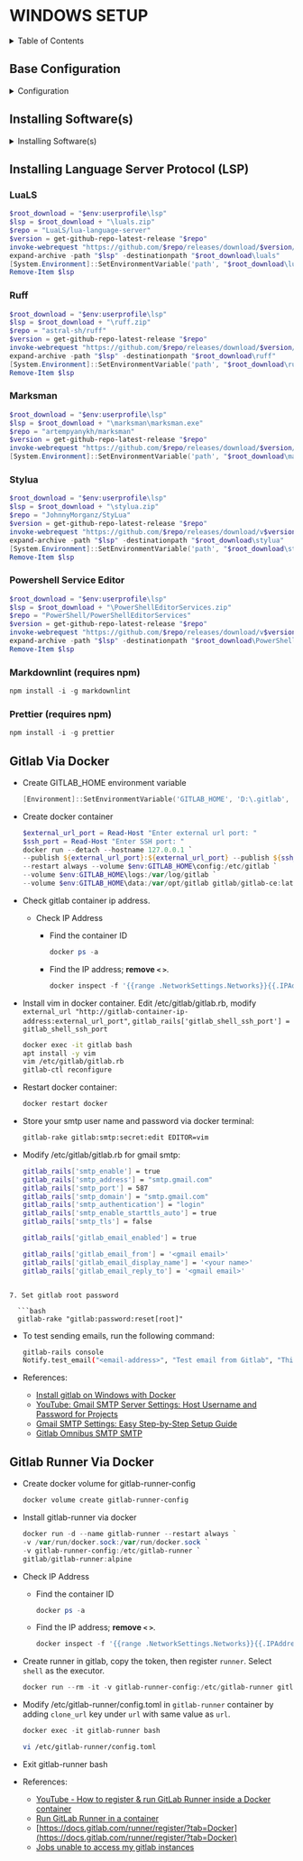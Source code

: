 # WINDOWS SETUP

<details>
<summary>Table of Contents</summary>

- [WINDOWS SETUP](#windows-setup)
  - [Base Configuration](#base-configuration)
    - [Enable powershell script execution](#enable-powershell-script-execution)
    - [File Explorer](#file-explorer)
    - [Settings](#settings)
    - [Add Webpage To Host](#add-webpage-to-host)
    - [Fonts](#fonts)
  - [Installing Software(s)](#installing-softwares)
    - [7-Zip](#7-zip)
    - [Powershell 7](#powershell-7)
    - [Git](#git)
    - [Git - Delta](#git---delta)
    - [NodeJS](#nodejs)
    - [VS Code](#vs-code)
    - [Neovim](#neovim)
    - [PowerToys](#powertoys)
    - [Docker Desktop](#docker-desktop)
  - [Gitlab Via Docker](#gitlab-via-docker)

</details>

## Base Configuration

<details>
<summary>Configuration</summary>

### Enable powershell script execution

```powershell
  # Only For Current Session
Set-ExecutionPolicy -ExecutionPolicy AllSigned -Scope Process

# Always Enable For Current User
Set-ExecutionPolicy Bypass -Scope CurrentUser -Force
```

- References:
  - [Microsoft Docs](https://docs.microsoft.com/en-us/powershell/module/microsoft.powershell.security/set-executionpolicy)
  - [makeuseof](https://www.makeuseof.com/enable-script-execution-policy-windows-powershell/)

### File Explorer

- Option
  - General
    - Open File Explorer to `This PC`.
    - Disable
      - Show recently used files
      - Show frequently used folders
      - Show recommended sections
      - Include account based insights
    - View
      - Enable `Decrease space between items`
      - Enable `Display the full path in the title bar`
      - Select `Show hidden files, folders, and drives`
      - Disable `Hide extensions for known file types`

### Settings

- Open settings
  - Personalization
    - Colors
      - Dark
    - Start
      - Layout: more pins
      - Disable all options
    - Taskbar
      - Disable Copilot, Task View, Widgets
      - Modify 'other system tray icons'
      - Modify 'taskbar behaviors'
  - Apps > Advanced app settings > App execution aliases
    - Disable `python` and `python3`

### Add Webpage To Host

- Open powershell as admin

  ```powershell
  Add-Content -Path $env:windir\System32\drivers\etc\hosts -Value "`n127.0.0.1`tlocalhost" -Force
  ```

### Fonts

- Install fonts for overall use.

```powershell
function get-github-repo-latest-release {
    param(
        [Parameter(Mandatory = $true)][string]$repo
    )
    $url = "https://github.com/" + $repo + "/releases/latest"
    $request = [System.Net.WebRequest]::Create($url)
    $response = $request.GetResponse()
    $realTagUrl = $response.ResponseUri.OriginalString
    $version = $realTagUrl.split('/')[-1].Trim('v')
    return $version
}

$sourcedir   = "$env:userprofile/setup/fonts"

# Font - Fira Code, JetBrainsMono, Caskaydia Cove
$repo = "ryanoasis/nerd-fonts"
$version = get-github-repo-latest-release "$repo"
invoke-webrequest "https://github.com/$repo/releases/download/v$version/JetBrainsMono.zip" `
 -outfile (new-item -path "$sourcedir\JetBrainsMono.zip" -force)

get-childitem -path $sourcedir | foreach {
    expand-archive -path $_.fullname -destinationpath "$sourcedir" -force
}

# Only copy below lines if filter is correct, install manually if unsure.
$destination = (new-object -comobject shell.application).namespace(0x14)
# filter filename that contains `font-`, and does not include NL
get-childitem -path $sourcedir -filter "*font-*" | where-object {$_.name -match "^((?!NL).)*$"} | foreach {
    # install font
    $destination.copyhere($_.fullname,0x10)
}
# filter filename that contains `fontmono-`, and does not include NL
get-childitem -path $sourcedir -filter "*fontmono-*" | where-object {$_.name -match "^((?!NL).)*$"} | foreach {
    # install font
    $destination.copyhere($_.fullname,0x10)
}
remove-item -path "$sourcedir/*" -recurse -force

```

- Install fonts for console. Open powershell as admin.

```powershell
Set-ItemProperty -Path 'HKLM:\SOFTWARE\Microsoft\Windows NT\CurrentVersion\Console\TrueTypeFont' -Name '0000' -Value 'JetBrainsMono Nerd Font Mono'

```

- Open each console (cmd, powershell, etc) and update the font.

- References:
  - https://superuser.com/questions/1347724/how-can-i-add-additional-fonts-to-the-windows-console
  - https://gist.github.com/anthonyeden/0088b07de8951403a643a8485af2709b
  - https://richardspowershellblog.wordpress.com/2008/03/20/special-folders/


</details>


## Installing Software(s)

<details>
<summary>Installing Software(s)</summary>

- Ensure powershell already has this fucntion in powershell profile. If not, copy the function to your current terminal.

  ```powershell
  function get-github-repo-latest-release {
      param(
          [Parameter(Mandatory = $true)][string]$repo
      )
      $url = "https://github.com/" + $repo + "/releases/latest"
      $request = [System.Net.WebRequest]::Create($url)
      $response = $request.GetResponse()
      $realTagUrl = $response.ResponseUri.OriginalString
      $version = $realTagUrl.split('/')[-1].Trim('v')
      return $version
  }
  ```

- List of apps:
  - [x] 7-Zip
  - [x] Powershell 7
  - [x] Git
  - [x] Git - Delta
  - [x] NodeJS
  - [x] VSCode
  - [x] Neovim
  - [x] Docker Desktop
  - [ ] Fastfetch
  - [ ] Wezterm
  - [ ] AutoHotKey
  - [ ] VS Build Tools
  - [ ] VLC
  - [ ] Notepad++
  - [ ] bitwarden
  - [ ] cygwin
  - [ ] clink (cmd)
  - [ ] powertoys
  - [ ] ripgrep
  - [ ] jq
  - [ ] fzf
  - [ ] bat
  - [ ] pyenv (python)
  - [x] uv (python)

### 7-Zip

```powershell
$root_download = "$env:userprofile\setup"
$app = $root_download + "\software\7zip.exe"
$url = 'https://7-zip.org/' + (invoke-webrequest -usebasicparsing -uri 'https://7-zip.org/' `
  | select-object -expandproperty links `
  | where-object {($_.outerhtml -match 'download') -and ($_.href -like "a/*") -and ($_.href -like "*-x64.exe")} `
  | select-object -first 1 | select-object -expandproperty href)
invoke-webrequest $url -outfile (new-item -path "$app" -force)
Start-Process -FilePath $app -Args "/S" -Verb RunAs -Wait
Remove-Item $app
```

### Powershell 7

```powershell
$root_download = "$env:userprofile\setup"
$app = $root_download + "\software\powershell.msi"
$repo = "powershell/powershell"
$version = get-github-repo-latest-release "$repo"
invoke-webrequest "https://github.com/$repo/releases/download/v$version/powershell-$version-win-x64.msi" -outfile (new-item -path "$app" -force)
# iex "& { $(irm https://aka.ms/install-powershell.ps1) } -UseMSI -Quiet"
start-process -filepath "$app" -Args "/quiet /passive ADD_EXPLORER_CONTEXT_MENU_OPENPOWERSHELL=1 ADD_PATH=1" -Wait
Remove-Item $app
```

### Git

```powershell
$root_download = "$env:userprofile\setup"
$app = $root_download + "\software\git.exe"
$repo = "git-for-windows/git"
$version = get-github-repo-latest-release "$repo"
$version = $version -split "\.\D+.+"
$version = $version.split(" ")[0]
$url = "https://github.com/$repo/releases/download/v$version.windows.1/Git-$version-64-bit.exe"
invoke-webrequest "https://github.com/$repo/releases/download/v$version.windows.1/Git-$version-64-bit.exe" -outfile (new-item -path "$app" -force)
start-process -filepath "$app" -args "/VERYSILENT /NORESTART" -wait
[System.Environment]::SetEnvironmentVariable('path', "C:\Program Files\Git\bin;" + [System.Environment]::GetEnvironmentVariable('path', "User"),"User")
Remove-Item $app
```

### Git - Delta

```powershell
$root_download = "$env:userprofile\setup"
$app = $root_download + "\software\delta.zip"
$repo = "dandavison/delta"
$version = get-github-repo-latest-release "$repo"
$url = "https://github.com/$repo/releases/download/$version/delta-$version-x86_64-pc-windows-msvc.zip"
invoke-webrequest $url -outfile (new-item -path "$app" -force)
expand-archive -path "$app" -destinationpath "$env:localappdata"
$temp = get-childitem -path  $env:localappdata -directory -filter "*delta*" | select-object -expandproperty name
rename-item "$env:localappdata\$temp" "$env:localappdata\delta"
[System.Environment]::SetEnvironmentVariable('path', $env:localappdata + "\delta;" + [System.Environment]::GetEnvironmentVariable('path', "User"),"User")
Remove-Item $app
```

### NodeJS

```powershell
$root_download = "$env:userprofile\setup"
$app = $root_download + "\software\node_js.msi"
$url = (invoke-webrequest -usebasicparsing -uri "https://nodejs.org/en" `
  | select-object -expandproperty links `
  | where-object {($_.outerhtml -match "LTS")} `
  | select-object -first 1 `
  | select-object -expandproperty href).replace(".tar.gz", "-x64.msi")
invoke-webrequest "$url" -outfile (new-item -path "$app" -force)
start-process -filepath "msiexec.exe" -args "/i $app /qn /l* $root_download\software\node-log.txt" -wait
Remove-Item $app
```

### VS Code

```powershell
$root_download = "$env:userprofile\setup"
$app = $root_download + "\software\vscode.exe"
invoke-webrequest "https://code.visualstudio.com/sha/download?build=stable&os=win32-x64-user" -outfile (new-item -path "$app" -force)
start-process -filepath "$app" -args "/verysilent /norestart /mergetasks=addcontextmenufiles,addcontextmenufolders,!runcode,!desktopicon" -wait
Remove-Item $app
```

### Neovim

```powershell
$root_download = "$env:userprofile\setup"
$app = $root_download + "\software\neovim.zip"
$repo = "neovim/neovim"
$version = get-github-repo-latest-release "$repo"
invoke-webrequest "https://github.com/$repo/releases/download/v$version/nvim-win64.zip" -outfile (new-item -path "$app" -force)
expand-archive -path "$app" -destinationpath "$env:localappdata"
$temp = get-childitem -path  $env:localappdata -directory -filter "*nvim-win64*" | select-object -expandproperty name
rename-item "$env:localappdata\$temp" "$env:localappdata\neovim"
[System.Environment]::SetEnvironmentVariable('path', $env:localappdata + "\neovim\bin;" + [System.Environment]::GetEnvironmentVariable('path', "User"),"User")
Remove-Item $app
```

### PowerToys

```powershell
$root_download = "$env:userprofile\setup"
$app = $root_download + "\software\powertoys.exe"
$repo = "microsoft/PowerToys"
$version = get-github-repo-latest-release "$repo"
invoke-webrequest "https://github.com/$repo/releases/download/v$version/PowerToysUserSetup-$version-x64.exe" -outfile (new-item -path "$app" -force)
start-process -filepath "$app" -args "/quiet /passive" -wait
Remove-Item $app
```

### Docker Desktop

```powershell
$root_download = "$env:userprofile\setup"
$app = $root_download + "\software\docker.exe"
$url = (invoke-webrequest -usebasicparsing -uri "https://docs.docker.com/desktop/setup/install/windows-install/" | select-object -expandproperty links | where-object {($_.outerhtml -match "amd64")} | select-object -expandproperty href)
invoke-webrequest "$url" -outfile (new-item -path "$app" -force)
start-process -filepath $app -wait install
Remove-Item $app
```
 ### UV (Python)

```powershell
powershell -ExecutionPolicy ByPass -c "irm https://astral.sh/uv/install.ps1 | iex"
```

</details>


## Installing Language Server Protocol (LSP)

### LuaLS

```powershell
$root_download = "$env:userprofile\lsp"
$lsp = $root_download + "\luals.zip"
$repo = "LuaLS/lua-language-server"
$version = get-github-repo-latest-release "$repo"
invoke-webrequest "https://github.com/$repo/releases/download/$version/lua-language-server-$version-win32-x64.zip" -outfile (new-item -path "$lsp" -force)
expand-archive -path "$lsp" -destinationpath "$root_download\luals"
[System.Environment]::SetEnvironmentVariable('path', "$root_download\luals\bin;" + [System.Environment]::GetEnvironmentVariable('path', "User"),"User")
Remove-Item $lsp
```

### Ruff

```powershell
$root_download = "$env:userprofile\lsp"
$lsp = $root_download + "\ruff.zip"
$repo = "astral-sh/ruff"
$version = get-github-repo-latest-release "$repo"
invoke-webrequest "https://github.com/$repo/releases/download/$version/ruff-x86_64-pc-windows-msvc.zip" -outfile (new-item -path "$lsp" -force)
expand-archive -path "$lsp" -destinationpath "$root_download\ruff"
[System.Environment]::SetEnvironmentVariable('path', "$root_download\ruff;" + [System.Environment]::GetEnvironmentVariable('path', "User"),"User")
Remove-Item $lsp
```

### Marksman

```powershell
$root_download = "$env:userprofile\lsp"
$lsp = $root_download + "\marksman\marksman.exe"
$repo = "artempyanykh/marksman"
$version = get-github-repo-latest-release "$repo"
invoke-webrequest "https://github.com/$repo/releases/download/$version/marksman.exe" -outfile (new-item -path "$lsp" -force)
[System.Environment]::SetEnvironmentVariable('path', "$root_download\marksman;" + [System.Environment]::GetEnvironmentVariable('path', "User"),"User")
```

### Stylua

```powershell
$root_download = "$env:userprofile\lsp"
$lsp = $root_download + "\stylua.zip"
$repo = "JohnnyMorganz/StyLua"
$version = get-github-repo-latest-release "$repo"
invoke-webrequest "https://github.com/$repo/releases/download/v$version/stylua-windows-x86_64.zip" -outfile (new-item -path "$lsp" -force)
expand-archive -path "$lsp" -destinationpath "$root_download\stylua"
[System.Environment]::SetEnvironmentVariable('path', "$root_download\stylua;" + [System.Environment]::GetEnvironmentVariable('path', "User"),"User")
Remove-Item $lsp
```

### Powershell Service Editor

```powershell
$root_download = "$env:userprofile\lsp"
$lsp = $root_download + "\PowerShellEditorServices.zip"
$repo = "PowerShell/PowerShellEditorServices"
$version = get-github-repo-latest-release "$repo"
invoke-webrequest "https://github.com/$repo/releases/download/v$version/PowerShellEditorServices.zip" -outfile (new-item -path "$lsp" -force)
expand-archive -path "$lsp" -destinationpath "$root_download\PowerShellEditorServices"
Remove-Item $lsp
```

### Markdownlint (requires npm)

```powershell
npm install -i -g markdownlint
```

### Prettier (requires npm)

```powershell
npm install -i -g prettier
```

## Gitlab Via Docker

- Create GITLAB_HOME environment variable

  ```powershell
  [Environment]::SetEnvironmentVariable('GITLAB_HOME', 'D:\.gitlab', 'user')
  ```

- Create docker container

  ```powershell
  $external_url_port = Read-Host "Enter external url port: "
  $ssh_port = Read-Host "Enter SSH port: "
  docker run --detach --hostname 127.0.0.1 `
  --publish ${external_url_port}:${external_url_port} --publish ${ssh_port}:22 --name gitlab `
  --restart always --volume $env:GITLAB_HOME\config:/etc/gitlab `
  --volume $env:GITLAB_HOME\logs:/var/log/gitlab `
  --volume $env:GITLAB_HOME\data:/var/opt/gitlab gitlab/gitlab-ce:latest
  ```

- Check gitlab container ip address.

  - Check IP Address
    - Find the container ID
  
      ```powershell
      docker ps -a
      ```

    - Find the IP address; __remove `<` `>`__.

      ``` powershell
      docker inspect -f '{{range .NetworkSettings.Networks}}{{.IPAddress}}{{end}}' <container id>
      ```

- Install vim in docker container. Edit /etc/gitlab/gitlab.rb, modify `external_url "http://gitlab-container-ip-address:external_url_port"`, `gitlab_rails['gitlab_shell_ssh_port'] = gitlab_shell_ssh_port`

  ```bash
  docker exec -it gitlab bash
  apt install -y vim
  vim /etc/gitlab/gitlab.rb
  gitlab-ctl reconfigure
  ```

- Restart docker container:

  ```powershell
  docker restart docker
  ```

- Store your smtp user name and password via docker terminal:

  ```bash
  gitlab-rake gitlab:smtp:secret:edit EDITOR=vim  
  ```

- Modify /etc/gitlab/gitlab.rb for gmail smtp:

  ```bash
  gitlab_rails['smtp_enable'] = true
  gitlab_rails['smtp_address'] = "smtp.gmail.com"
  gitlab_rails['smtp_port'] = 587
  gitlab_rails['smtp_domain'] = "smtp.gmail.com"
  gitlab_rails['smtp_authentication'] = "login"
  gitlab_rails['smtp_enable_starttls_auto'] = true
  gitlab_rails['smtp_tls'] = false

  gitlab_rails['gitlab_email_enabled'] = true

  gitlab_rails['gitlab_email_from'] = '<gmail email>'
  gitlab_rails['gitlab_email_display_name'] = '<your name>'
  gitlab_rails['gitlab_email_reply_to'] = '<gmail email>'
```

7. Set gitlab root password

  ```bash
  gitlab-rake "gitlab:password:reset[root]"
  ```

- To test sending emails, run the following command:

  ```bash
  gitlab-rails console
  Notify.test_email("<email-address>", "Test email from Gitlab", "This is a test email from Gitlab!").deliver_now
  ```

- References:
  - [Install gitlab on Windows with Docker](https://stackoverflow.com/a/66357935)
  - [YouTube: Gmail SMTP Server Settings: Host Username and Password for Projects](https://www.youtube.com/watch?v=I9x0w8cjR_o)
  - [Gmail SMTP Settings: Easy Step-by-Step Setup Guide](https://www.gmass.co/blog/gmail-smtp/)
  - [Gitlab Omnibus SMTP SMTP](https://docs.gitlab.com/omnibus/settings/smtp.html)

## Gitlab Runner Via Docker

- Create docker volume for gitlab-runner-config

  ```powershell
  docker volume create gitlab-runner-config
  ```

- Install gitlab-runner via docker

  ```powershell
  docker run -d --name gitlab-runner --restart always `
  -v /var/run/docker.sock:/var/run/docker.sock `
  -v gitlab-runner-config:/etc/gitlab-runner `
  gitlab/gitlab-runner:alpine
  ```

- Check IP Address
  - Find the container ID

    ```powershell
    docker ps -a
    ```

  - Find the IP address; __remove `<` `>`__.

    ``` powershell
    docker inspect -f '{{range .NetworkSettings.Networks}}{{.IPAddress}}{{end}}' <container id>
    ```

- Create runner in gitlab, copy the token, then register `runner`. Select `shell` as the executor.

  ```powershell
  docker run --rm -it -v gitlab-runner-config:/etc/gitlab-runner gitlab/gitlab-runner:alpine register
  ```

- Modify /etc/gitlab-runner/config.toml in `gitlab-runner` container by adding `clone_url` key under `url` with same value as `url`.

  ```powershell
  docker exec -it gitlab-runner bash
  ```

  ```bash
  vi /etc/gitlab-runner/config.toml
  ```

- Exit gitlab-runner bash

- References:
  - [YouTube - How to register & run GitLab Runner inside a Docker container](https://www.youtube.com/watch?v=JLdPiq0owUM)
  - [Run GitLab Runner in a container](https://docs.gitlab.com/runner/install/docker.html)
  - [https://docs.gitlab.com/runner/register/?tab=Docker](https://docs.gitlab.com/runner/register/?tab=Docker)
  - [Jobs unable to access my gitlab instances](https://forum.gitlab.com/t/jobs-are-unable-to-access-my-gitlab-instance/62060/2)
